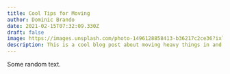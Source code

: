 ```yaml
---
title: Cool Tips for Moving
author: Dominic Brando
date: 2021-02-15T07:32:09.330Z
draft: false
image: https://images.unsplash.com/photo-1496128858413-b36217c2ce36?ixlib=rb-1.2.1&ixqx=kGMq3NIcvF&ixid=eyJhcHBfaWQiOjEyMDd9&auto=format&fit=crop&w=1679&q=80
description: This is a cool blog post about moving heavy things in and out of tight spaces.
---
```

Some random text.